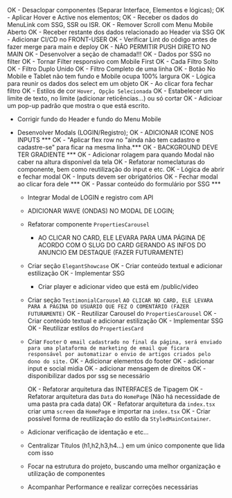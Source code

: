 <!-- A FAZER -->
OK - Desaclopar componentes (Separar Interface, Elementos e lógicas);
OK - Aplicar Hover e Active nos elementos;
OK - Receber os dados do MenuLink com SSG, SSR ou ISR.
OK - Remover Scroll com Menu Mobile Aberto
OK - Receber restante dos dados relacionado ao Header via SSG
OK - Adicionar CI/CD no FRONT-USER 
OK - Verificar Lint do código antes de fazer merge para main e deploy
OK - NÃO PERMITIR PUSH DIRETO NO MAIN
OK - Desenvolver a seção de chamada!!! 
  OK - Dados por SSG no filter
  OK - Tornar Filter responsivo com Mobile First
  OK - Cada Filtro Solto
  OK - Filtro Duplo Unido
  OK - Filtro Completo de uma linha
  OK - Botão No Mobile e Tablet não tem fundo e Mobile ocupa 100% largura
  OK - Lógica para reunir os dados dos select em um objeto
  OK - Ao clicar fora fechar filtro
  OK - Estilos de cor `Hover, Opção Selecionada`
  OK - Estabelecer um limite de texto, no limite (adicionar reticências...) ou só cortar
  OK - Adicioar um pop-up padrão que mostra o que está escrito.

  * Corrigir fundo do Header e fundo do Menu Mobile


  * Desenvolver Modals (LOGIN/Registro);
      OK - ADICIONAR ICONE NOS INPUTS ***
      OK - "Aplicar flex row no "ainda não tem cadastro e cadastre-se" para ficar na mesma linha.***
      OK - BACKGROUND DEVE TER GRADIENTE ***
      OK - Adicionar rolagem para quando Modal não caber na altura disponível da tela
      OK - Refatorar nomeclaturas do componente, bem como reutilização do input e etc.
      OK - Lógica de abrir e fechar modal
      OK - Inputs devem ser obrigatórios
      OK - Fechar modal ao clicar fora dele ***
      OK - Passar conteúdo do formulário por SSG ***
      - Integrar Modal de LOGIN e registro com API
      - ADICIONAR WAVE (ONDAS) NO MODAL DE LOGIN;




      - Refatorar componente `PropertiesCarousel`
         - AO CLICAR NO CARD, ELE LEVARA PARA UMA PÁGINA DE ACORDO COM O SLUG DO CARD GERANDO AS INFOS DO ANUNCIO EM DESTAQUE (FAZER FUTURAMENTE)
      

        
      * Criar seção `ElegantShowcase`
        OK - Criar conteúdo textual e adicionar estilização
        OK - Implementar SSG
        - Criar player e adicionar video que está em /public/video


      * Criar seção `TestimonialCarousel`
        `AO CLICAR NO CARD, ELE LEVARA PARA A PÁGINA DO USUÁRIO QUE FEZ O COMENTÁRIO (FAZER FUTURAMENTE)`
        OK - Reutilizar Carousel do `PropertiesCarousel`
        OK - Criar conteúdo textual e adicionar estilização
        OK - Implementar SSG
        OK - Reutilizar estilos do `PropertiesCard`

      * Criar `Footer`
        `O email cadastrado no final da página, será enviado para uma plataforma de marketing de email que ficara responsável por automatizar o envio de artigos criados pelo dono do site.`
        OK - Adicionar elementos do footer
        OK - adicionar input e social midia
        OK - adicionar mensagem de direitos
        OK - disponibilizar dados por ssg se necessário

        OK - Refatorar arquitetura das INTERFACES de Tipagem
        OK - Refatorar arquitetura das `Data` do `HomePage` (Não há necessidade de uma pasta pra cada data)
        OK - Refatorar arquitetura da `index.tsx` criar uma `screen` da `HomePage` e importar na `index.tsx`
        OK - Criar possível forma de reutilização do estilo da `StyledMainContainer`.


      * Adicionar verificação de identação e etc...
      * Centralizar Titulos (h1,h2,h3,h4...) em um único componente que lida com isso
      * Focar na estrutura do projeto, buscando uma melhor organização e utilização de componentes
      * Acompanhar Performance e realizar correções necessárias